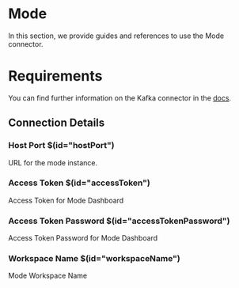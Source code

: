 # Mode

In this section, we provide guides and references to use the Mode connector.

# Requirements
<!-- to be updated -->
You can find further information on the Kafka connector in the [docs](https://docs.open-metadata.org/connectors/dashboard/mode).

## Connection Details

### Host Port $(id="hostPort")

URL for the mode instance.
<!-- hostPort to be updated -->

### Access Token $(id="accessToken")

Access Token for Mode Dashboard
<!-- accessToken to be updated -->

### Access Token Password $(id="accessTokenPassword")

Access Token Password for Mode Dashboard
<!-- accessTokenPassword to be updated -->

### Workspace Name $(id="workspaceName")

Mode Workspace Name
<!-- workspaceName to be updated -->

